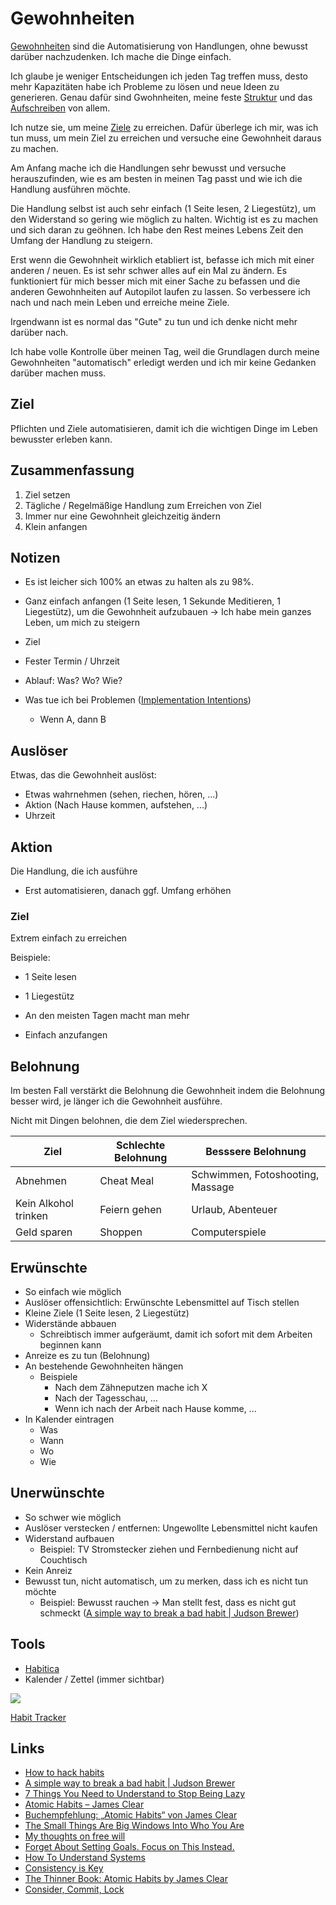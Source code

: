 # Gewohnheiten

[Gewohnheiten](https://de.wikipedia.org/wiki/Gewohnheit) sind die Automatisierung von Handlungen, ohne bewusst darüber nachzudenken. Ich mache die Dinge einfach.

Ich glaube je weniger Entscheidungen ich jeden Tag treffen muss, desto mehr Kapazitäten habe ich Probleme zu lösen und neue Ideen zu generieren. Genau dafür sind Gwohnheiten, meine feste [Struktur](./struktur.md) und das [Aufschreiben](./schreiben.md) von allem.

Ich nutze sie, um meine [Ziele](./ziele.md) zu erreichen. Dafür überlege ich mir, was ich tun muss, um mein Ziel zu erreichen und versuche eine Gewohnheit daraus zu machen.

Am Anfang mache ich die Handlungen sehr bewusst und versuche herauszufinden, wie es am besten in meinen Tag passt und wie ich die Handlung ausführen möchte.

Die Handlung selbst ist auch sehr einfach (1 Seite lesen, 2 Liegestütz), um den Widerstand so gering wie möglich zu halten. Wichtig ist es zu machen und sich daran zu geöhnen. Ich habe den Rest meines Lebens Zeit den Umfang der Handlung zu steigern.

Erst wenn die Gewohnheit wirklich etabliert ist, befasse ich mich mit einer anderen / neuen. Es ist sehr schwer alles auf ein Mal zu ändern. Es funktioniert für mich besser mich mit einer Sache zu befassen und die anderen Gewohnheiten auf Autopilot laufen zu lassen. So verbessere ich nach und nach mein Leben und erreiche meine Ziele.

Irgendwann ist es normal das "Gute" zu tun und ich denke nicht mehr darüber nach.

Ich habe volle Kontrolle über meinen Tag, weil die Grundlagen durch meine Gewohnheiten "automatisch" erledigt werden und ich mir keine Gedanken darüber machen muss.

## Ziel

Pflichten und Ziele automatisieren, damit ich die wichtigen Dinge im Leben bewusster erleben kann.

## Zusammenfassung

1. Ziel setzen
2. Tägliche / Regelmäßige Handlung zum Erreichen von Ziel
3. Immer nur eine Gewohnheit gleichzeitig ändern
4. Klein anfangen

## Notizen

- Es ist leicher sich 100% an etwas zu halten als zu 98%.
- Ganz einfach anfangen (1 Seite lesen, 1 Sekunde Meditieren, 1 Liegestütz), um die Gewohnheit aufzubauen 
-> Ich habe mein ganzes Leben, um mich zu steigern

- Ziel
- Fester Termin / Uhrzeit
- Ablauf: Was? Wo? Wie?
- Was tue ich bei Problemen ([Implementation Intentions](https://de.wikipedia.org/wiki/Implementation_Intentions))
    + Wenn A, dann B

## Auslöser

Etwas, das die Gewohnheit auslöst:

- Etwas wahrnehmen (sehen, riechen, hören, ...)
- Aktion (Nach Hause kommen, aufstehen, ...)
- Uhrzeit

## Aktion

Die Handlung, die ich ausführe

- Erst automatisieren, danach ggf. Umfang erhöhen

### Ziel

Extrem einfach zu erreichen

Beispiele:

- 1 Seite lesen
- 1 Liegestütz

- An den meisten Tagen macht man mehr
- Einfach anzufangen

## Belohnung

Im besten Fall verstärkt die Belohnung die Gewohnheit indem die Belohnung besser wird, je länger ich die Gewohnheit ausführe.

Nicht mit Dingen belohnen, die dem Ziel wiedersprechen.

| Ziel | Schlechte Belohnung | Besssere Belohnung |
| ---- | ------------------- | ------------------ |
| Abnehmen | Cheat Meal | Schwimmen, Fotoshooting, Massage |
| Kein Alkohol trinken | Feiern gehen | Urlaub, Abenteuer |
| Geld sparen | Shoppen | Computerspiele |

## Erwünschte

- So einfach wie möglich
- Auslöser offensichtlich: Erwünschte Lebensmittel auf Tisch stellen
- Kleine Ziele (1 Seite lesen, 2 Liegestütz)
- Widerstände abbauen
    + Schreibtisch immer aufgeräumt, damit ich sofort mit dem Arbeiten beginnen kann
- Anreize es zu tun (Belohnung)
- An bestehende Gewohnheiten hängen
    + Beispiele 
        * Nach dem Zähneputzen mache ich X
        * Nach der Tagesschau, ...
        * Wenn ich nach der Arbeit nach Hause komme, ...
- In Kalender eintragen
    + Was 
    + Wann
    + Wo
    + Wie

## Unerwünschte

- So schwer wie möglich
- Auslöser verstecken / entfernen: Ungewollte Lebensmittel nicht kaufen
- Widerstand aufbauen
    + Beispiel: TV Stromstecker ziehen und Fernbedienung nicht auf Couchtisch
- Kein Anreiz
- Bewusst tun, nicht automatisch, um zu merken, dass ich es nicht tun möchte
    + Beispiel: Bewusst rauchen -> Man stellt fest, dass es nicht gut schmeckt ([A simple way to break a bad habit | Judson Brewer](https://www.youtube.com/watch?v=-moW9jvvMr4))

## Tools

- [Habitica](https://habitica.com/)
- Kalender / Zettel (immer sichtbar)

![](https://www.kittybabylove.com/wp-content/uploads/2020/04/Free-Printable-Habit-Tracker-Template-1024x691.jpg)

[Habit Tracker](https://www.kittybabylove.com/wp-content/uploads/2020/04/Free-Printable-Habit-Tracker-Template-1024x691.jpg)

## Links
- [How to hack habits](https://twitter.com/justinkan/status/1352040558198329344)
- [A simple way to break a bad habit | Judson Brewer](https://www.youtube.com/watch?v=-moW9jvvMr4)
- [7 Things You Need to Understand to Stop Being Lazy](https://www.youtube.com/watch?v=vTQ0q0FsUFY)
- [Atomic Habits – James Clear](https://freiweg.at/2018/11/03/atomic-habits/)
- [Buchempfehlung: „Atomic Habits“ von James Clear](https://wissensdialoge.de/buchempfehlung-atomic-habits-von-james-clear/)
- [The Small Things Are Big Windows Into Who You Are](https://moretothat.com/small-things/)
- [My thoughts on free will](https://twitter.com/david_perell/status/1414685400308793347)
- [Forget About Setting Goals. Focus on This Instead.](https://jamesclear.com/goals-systems)
- [How To Understand Systems](https://neilkakkar.com/understanding-systems.html)
- [Consistency is Key](https://tynan.com/thekey/)
- [The Thinner Book: Atomic Habits by James Clear](https://www.chrisbehan.ca/posts/atomic-habits)
- [Consider, Commit, Lock](https://tynan.com/consider-commit-lock/)

